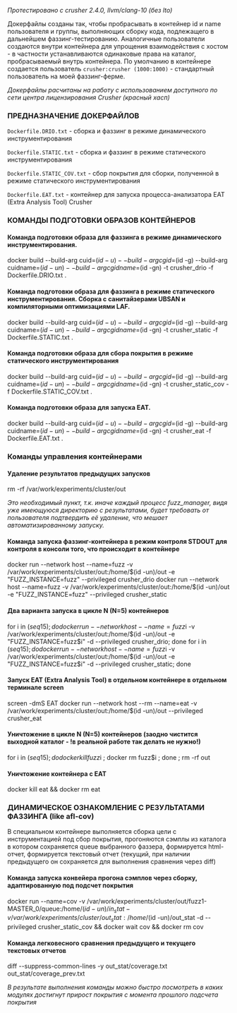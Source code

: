 *Протестировано с crusher 2.4.0, llvm/clang-10 (без lto)*

Докерфайлы созданы так, чтобы пробрасывать в контейнер id и name пользователя и группы, выполняющих сборку кода, подлежащего в дальнейшем фаззинг-тестированию. Аналогичные пользователи создаются внутри контейнера для упрощения взаимодействия с хостом - в частности устанавливаются одинаковые права на каталог, пробрасываемый внутрь контейнера. По умолчанию в контейнере создается пользователь `crusher:crusher (1000:1000)` - стандартный пользователь на моей фаззинг-ферме.

*Докерфайлы расчитаны на работу с использованием доступного по сети центра лицензирования Crusher (красный хасп)*

### ПРЕДНАЗНАЧЕНИЕ ДОКЕРФАЙЛОВ

`Dockerfile.DRIO.txt` - сборка и фаззинг в режиме динамического инструментирования

`Dockerfile.STATIC.txt` - сборка и фаззинг в режиме статического инструментирования

`Dockerfile.STATIC_COV.txt` - сбор покрытия для сборки, полученной в режиме статического инструментирования

`Dockerfile.EAT.txt` - контейнер для запуска процесса-анализатора EAT (Extra Analysis Tool) Crusher

### КОМАНДЫ ПОДГОТОВКИ ОБРАЗОВ КОНТЕЙНЕРОВ

#### Команда подготовки образа для фаззинга в режиме динамического инструментирования.
docker build --build-arg cuid=$(id -u) --build-arg cgid=$(id -g) --build-arg cuidname=$(id -un) --build-arg cgidname=$(id -gn) -t crusher_drio -f Dockerfile.DRIO.txt .

#### Команда подготовки образа для фаззинга в режиме статического инструментирования. Сборка с санитайзерами UBSAN и компиляторными оптимизациями LAF.
docker build --build-arg cuid=$(id -u) --build-arg cgid=$(id -g) --build-arg cuidname=$(id -un) --build-arg cgidname=$(id -gn) -t crusher_static -f Dockerfile.STATIC.txt .

#### Команда подготовки образа для сбора покрытия в режиме статического инструментирования
docker build --build-arg cuid=$(id -u) --build-arg cgid=$(id -g) --build-arg cuidname=$(id -un) --build-arg cgidname=$(id -gn) -t crusher_static_cov -f Dockerfile.STATIC_COV.txt .

#### Команда подготовки образа для запуска EAT.
docker build --build-arg cuid=$(id -u) --build-arg cgid=$(id -g) --build-arg cuidname=$(id -un) --build-arg cgidname=$(id -gn) -t crusher_eat -f Dockerfile.EAT.txt .

### Команды управления контейнерами

#### Удаление результатов предыдущих запусков
rm -rf /var/work/experiments/cluster/out

*Это необходимый пункт, т.к. иначе каждый процесс fuzz_manager, видя уже имеющуюся директорию с результатами,
будет требовать от пользователя подтвердить её удаление, что мешает автоматизированному запуску.*

#### Команда запуска фаззинг-контейнера в режим контроля STDOUT для контроля в консоли того, что происходит в контейнере
docker run --network host --name=fuzz -v /var/work/experiments/cluster/out:/home/$(id -un)/out -e "FUZZ_INSTANCE=fuzz" --privileged crusher_drio
docker run --network host --name=fuzz -v /var/work/experiments/cluster/out:/home/$(id -un)/out -e "FUZZ_INSTANCE=fuzz" --privileged crusher_static

#### Два варианта запуска в цикле N (N=5) контейнеров
for i in $(seq 1 5); do docker run --network host --name=fuzz$i -v /var/work/experiments/cluster/out:/home/$(id -un)/out -e "FUZZ_INSTANCE=fuzz$i" -d --privileged crusher_drio; done
for i in $(seq 1 5); do docker run --network host --name=fuzz$i -v /var/work/experiments/cluster/out:/home/$(id -un)/out -e "FUZZ_INSTANCE=fuzz$i" -d --privileged crusher_static; done

#### Запуск EAT (Extra Analysis Tool) в отдельном контейнере в отдельном терминале screen
screen -dmS EAT docker run --network host --rm --name=eat -v /var/work/experiments/cluster/out:/home/$(id -un)/out --privileged crusher_eat

#### Уничтожение в цикле N (N=5) контейнеров (заодно чистится выходной каталог - !в реальной работе так делать не нужно!)
for i in $(seq 1 5); do docker kill fuzz$i ; docker rm fuzz$i ; done ; rm -rf out

#### Уничтожение контейнера с EAT
docker kill eat && docker rm eat

### ДИНАМИЧЕСКОЕ ОЗНАКОМЛЕНИЕ С РЕЗУЛЬТАТАМИ ФАЗЗИНГА (like afl-cov)
В специальном контейнере выполняется сборка цели с инструментацией под сбор покрытия, прогоняются сэмплы из каталога в котором сохраняется queue выбранного фаззера, формируется html-отчет, формируется текстовый отчет (текущий, при наличии предыдущего он сохраняется для выполнения сравнения через diff)

#### Команда запуска конвейера прогона сэмплов через сборку, адаптированную под подсчет покрытия
docker run --name=cov -v /var/work/experiments/cluster/out/fuzz1-MASTER_0/queue:/home/$(id -un)/in_stat -v /var/work/experiments/cluster/out_stat:/home/$(id -un)/out_stat -d --privileged crusher_static_cov && docker wait cov && docker rm cov

#### Команда легковесного сравнения предыдущего и текущего текстовых отчетов
diff --suppress-common-lines -y out_stat/coverage.txt out_stat/coverage_prev.txt

*В результате выполнения команды можно быстро посмотреть в каких модулях достигнут прирост покрытия с момента прошлого подсчета покрытия*
